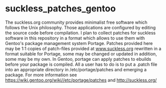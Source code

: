 # suckless_patches_gentoo
The suckless.org community provides minimalist free software which follows the Unix philosophy.
Those applications are configured by editing the source code before compilation.
I plan to collect patches for suckless software in this repository in a format which allows to use them with Gentoo's package management system Portage.
Patches provided here may be 1:1 copies of patch-files provided at www.suckless.org rewritten in a format suitable for Portage,
some may be changed or updated in addition, some may be my own.
In Gentoo, portage can apply patches to ebuilds before your package is compiled.
All a user has to do is to put a .patch file into an appropriate directory in /etc/portage/patches and emerging a package.
For more information see
https://wiki.gentoo.org/wiki//etc/portage/patches
and
http://suckless.org/
